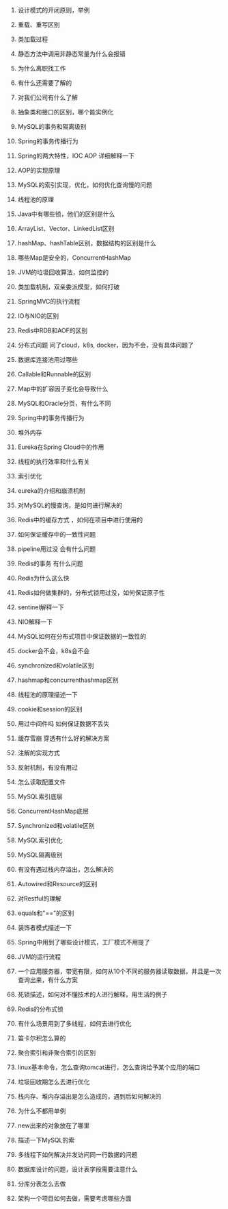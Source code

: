 1. 设计模式的开闭原则，举例
2. 重载、重写区别
3. 类加载过程
4. 静态方法中调用非静态常量为什么会报错
5. 为什么离职找工作
6. 有什么还需要了解的
7. 对我们公司有什么了解

1. 抽象类和接口的区别，哪个能实例化
2. MySQL的事务和隔离级别
3. Spring的事务传播行为
4. Spring的两大特性，IOC AOP 详细解释一下
5. AOP的实现原理
6. MySQL的索引实现，优化，如何优化查询慢的问题
7. 线程池的原理
8. Java中有哪些锁，他们的区别是什么
9. ArrayList、Vector、LinkedList区别
10. hashMap、hashTable区别，数据结构的区别是什么
11. 哪些Map是安全的，ConcurrentHashMap
12. JVM的垃圾回收算法，如何监控的
13. 类加载机制，双亲委派模型，如何打破
14. SpringMVC的执行流程
15. IO与NIO的区别
16. Redis中RDB和AOF的区别
17. 分布式问题 问了cloud，k8s, docker，因为不会，没有具体问题了
18. 数据库连接池用过哪些
19. Callable和Runnable的区别
20. Map中的扩容因子变化会导致什么
21. MySQL和Oracle分页，有什么不同

1. Spring中的事务传播行为
2. 堆外内存
3. Eureka在Spring Cloud中的作用
4. 线程的执行效率和什么有关
5. 索引优化

1. eureka的介绍和崩溃机制
2. 对MySQL的慢查询，是如何进行解决的
3. Redis中的缓存方式 ，如何在项目中进行使用的
4. 如何保证缓存中的一致性问题
5. pipeline用过没 会有什么问题
6. Redis的事务 有什么问题
7. Redis为什么这么快
8. Redis如何做集群的，分布式锁用过没，如何保证原子性
9. sentinel解释一下
10. NIO解释一下
11. MySQL如何在分布式项目中保证数据的一致性的
12. docker会不会，k8s会不会
13. synchronized和volatile区别
14. hashmap和concurrenthashmap区别
15. 线程池的原理描述一下
16. cookie和session的区别
17. 用过中间件吗 如何保证数据不丢失
18. 缓存雪崩 穿透有什么好的解决方案

1. 注解的实现方式
2. 反射机制，有没有用过
3. 怎么读取配置文件
4. MySQL索引底层
5. ConcurrentHashMap底层
6. Synchronized和volatile区别
7. MySQL索引优化
8. MySQL隔离级别
9. 有没有遇过栈内存溢出，怎么解决的
10. Autowired和Resource的区别
11. 对Restful的理解

1. equals和"=="的区别
2. 装饰者模式描述一下
3. Spring中用到了哪些设计模式，工厂模式不用提了
4. JVM的运行流程
5. 一个应用服务器，带宽有限，如何从10个不同的服务器读取数据，并且是一次查询出来，有什么方案
6. 死锁描述，如何对不懂技术的人进行解释，用生活的例子
7. Redis的分布式锁
8. 有什么场景用到了多线程，如何去进行优化
9. 笛卡尔积怎么算的
10. 聚合索引和非聚合索引的区别
11. linux基本命令，怎么查询tomcat进行，怎么查询给予某个应用的端口
12. 垃圾回收期怎么去进行优化
13. 栈内存、堆内存溢出是怎么造成的，遇到后如何解决的
14. 为什么不都用单例
15. new出来的对象放在了哪里
16. 描述一下MySQL的索
17. 多线程下如何解决并发访问同一行数据的问题
18. 数据库设计的问题，设计表字段需要注意什么


19. 分库分表怎么去做
20. 架构一个项目如何去做，需要考虑哪些方面
